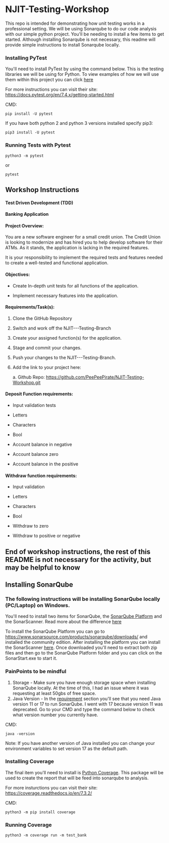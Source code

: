 # NJIT-Testing-Workshop
This repo is intended for demonstrating how unit testing works in a professional setting. We will be using Sonarqube to do our code analysis with our simple python project. You'll be needing to install a few items to get started. Although installing Sonarqube is not necessary, this readme will provide simple instructions to install Sonarqube locally.  


### Installing PyTest

You'll need to install PyTest by using the command below. This is the testing libraries we will be using for Python. To view examples of how we will use them within this project you can click [here](https://github.com/PeePeePirate/NJIT-Testing-Workshop/blob/main/tests_bank.py)

For more instructions you can visit their site: https://docs.pytest.org/en/7.4.x/getting-started.html


CMD:
```
pip install -U pytest
```
If you have both python 2 and python 3 versions installed specify pip3:
```
pip3 install -U pytest
```

### Running Tests with Pytest
```
python3 -m pytest
```
or
```
pytest
```

## Workshop Instructions

#### Test Driven Development (TDD) 
#### Banking Application

#### Project Overview:​

You are a new software engineer for a small credit union. The Credit Union is looking to modernize and has hired you to help develop software for their ATMs. As it stands, the application is lacking in the required features. 

It is your responsibility to implement the required tests and features needed to create a well-tested and functional application. 

#### Objectives:​ 

- Create In-depth unit tests for all functions of the application. 

- Implement necessary features into the application. 

#### ​​Requirements/Task(s):​ 

1. Clone the GitHub Repository 

2. Switch and work off the NJIT---Testing-Branch 

3. Create your assigned function(s) for the application. 

4. Stage and commit your changes. 

5. Push your changes to the NJIT---Testing-Branch. 

6. ​​Add the link to your project here:​ 

    a. Github Repo: https://github.com/PeePeePirate/NJIT-Testing-Workshop.git 

#### Deposit Function requirements: 

- Input validation tests  

- Letters  

- Characters  

- Bool  

- Account balance in negative  

- Account balance zero  

- Account balance in the positive 

#### Withdraw function requirements: 

- Input validation  

- Letters  

- Characters  

- Bool 

- Withdraw to zero  

- Withdraw to positive or negative

## End of workshop instructions, the rest of this README is not necessary for the activity, but may be helpful to know


## Installing SonarQube
### The following instructions will be installing SonarQube locally (PC/Laptop) on Windows. 

You'll need to install two items for SonarQube, the [SonarQube Platform](https://docs.sonarsource.com/sonarqube/9.9/analyzing-source-code/overview/) and the SonarScanner. Read more about the difference [here](https://stackoverflow.com/questions/43029897/sonarqube-vs-sonarscanner#:~:text=Sonarqube%20provides%20the%20intelligence%20to,organisation%20that%20developed%20SonarQube%20too.)

To install the SonarQube Platform you can go to https://www.sonarsource.com/products/sonarqube/downloads/ and installed the community edition.  After installing the platform you can install the SonarScanner [here](https://docs.sonarsource.com/sonarqube/9.9/analyzing-source-code/scanners/sonarscanner/). Once downloaded you'll need to extract both zip files and then go 
to the SonarQube Platform folder and you can click on the SonarStart.exe to start it. 

### PainPoints to be mindful

1. Storage - Make sure you have enough storage space when installing SonarQube locally. At the time of this, I had an issue where it was requesting at least 50gbs of free space.
2. Java Version - In the [requirement](https://docs.sonarsource.com/sonarqube/9.9/requirements/prerequisites-and-overview/) section you'll see that you need Java version 11 or 17 to run SonarQube. I went with 17 because version 11 was deprecated.  Go to your CMD and type the command below to check what version number you currently have.

CMD: 
```
java -version
```
Note:  If you have another version of Java installed you can change your environment variables to set version 17  as the default path. 


### Installing Coverage

The final item you'll need to install is [Python Coverage](https://coverage.readthedocs.io/en/7.3.2/). This package will be used to create the report that will be feed into sonarqube to analysis.

For more insturctions you can visit their site: https://coverage.readthedocs.io/en/7.3.2/


CMD:
```
python3 -m pip install coverage
```

### Running Coverage
```
python3 -m coverage run -m test_bank
```
